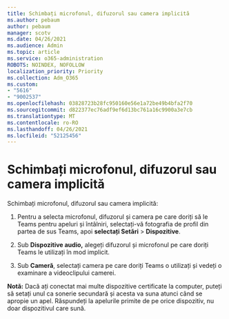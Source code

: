 ```yaml
---
title: Schimbați microfonul, difuzorul sau camera implicită
ms.author: pebaum
author: pebaum
manager: scotv
ms.date: 04/26/2021
ms.audience: Admin
ms.topic: article
ms.service: o365-administration
ROBOTS: NOINDEX, NOFOLLOW
localization_priority: Priority
ms.collection: Adm_O365
ms.custom:
- "5616"
- "9002537"
ms.openlocfilehash: 03828723b28fc950160e56e1a72be49b4bfa2f70
ms.sourcegitcommit: d822377ec76adf9ef6d13bc761a16c9900a3e7cb
ms.translationtype: MT
ms.contentlocale: ro-RO
ms.lasthandoff: 04/26/2021
ms.locfileid: "52125456"
---
```

# <a name="change-your-default-mic-speaker-or-camera"></a>Schimbați microfonul, difuzorul sau camera implicită

Schimbați microfonul, difuzorul sau camera implicită:

1. Pentru a selecta microfonul, difuzorul și camera pe care doriți să le Teams pentru apeluri și întâlniri, selectați-vă fotografia de profil din partea de sus Teams, apoi **selectați Setări**  >  **Dispozitive**.

1. Sub **Dispozitive audio,** alegeți difuzorul și microfonul pe care doriți Teams le utilizați în mod implicit. 

1. Sub **Cameră**, selectați camera pe care doriți Teams o utilizați și vedeți o examinare a videoclipului camerei. 

**Notă:** Dacă ați conectat mai multe dispozitive certificate la computer, puteți să setați unul ca sonerie secundară și acesta va suna atunci când se apropie un apel. Răspundeți la apelurile primite de pe orice dispozitiv, nu doar dispozitivul care sună.